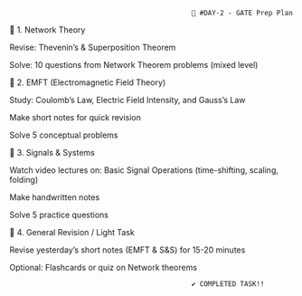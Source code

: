                                                  🎯 #DAY-2 - GATE Prep Plan
📘 1. Network Theory

Revise: Thevenin’s & Superposition Theorem

Solve: 10 questions from Network Theorem problems (mixed level)

📗 2. EMFT (Electromagnetic Field Theory)

Study: Coulomb’s Law, Electric Field Intensity, and Gauss’s Law

Make short notes for quick revision

Solve 5 conceptual problems

📙 3. Signals & Systems

Watch video lectures on: Basic Signal Operations (time-shifting, scaling, folding)

Make handwritten notes

Solve 5 practice questions

📕 4. General Revision / Light Task

Revise yesterday’s short notes (EMFT & S&S) for 15-20 minutes

Optional: Flashcards or quiz on Network theorems



                                                 ✔ COMPLETED TASK!!

